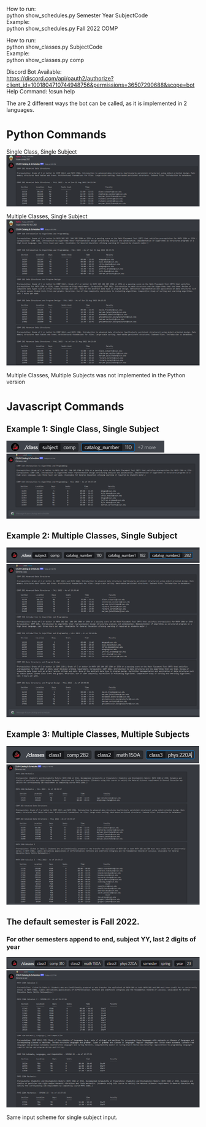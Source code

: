 How to run:\
python show_schedules.py Semester Year SubjectCode\
Example:\
python show_schedules.py Fall 2022 COMP

How to run:\
python show_classes.py SubjectCode\
Example:\
python show_classes.py comp


Discord Bot Available:\
https://discord.com/api/oauth2/authorize?client_id=1001804710744948756&permissions=36507290688&scope=bot \
Help Command: !csun help

The are 2 different ways the bot can be called, as it is implemented in 2 languages.

# Python Commands 

Single Class, Single Subject
![](imgs/py_single_class.png)

Multiple Classes, Single Subject
![](imgs/py_multi_class.png)

Multiple Classes, Multiple Subjects was not implemented in the Python version


# Javascript Commands 

## Example 1: Single Class, Single Subject

![Enter Parameters](imgs/ent_parms.png)
![Result](imgs/result.png)

## Example 2: Multiple Classes, Single Subject

![Enter Parameter](imgs/multi-class_input.png)
![Result](imgs/multi-class_ouput.png)

## Example 3: Multiple Classes, Multiple Subjects

![Enter Parameter](imgs/multi_subject_input.png)
![Result](imgs/multi_subject_output.png)

## The default semester is Fall 2022. 
### For other semesters append to end, subject YY, last 2 digits of year

![Enter Parameter](imgs/multi_diff_semester_input.png)
![Result](imgs/multi_diff_semester_output.png)

Same input scheme for single subject input.